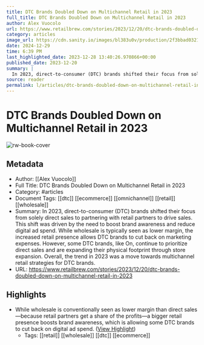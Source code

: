 ```yaml
---
title: DTC Brands Doubled Down on Multichannel Retail in 2023
full_title: DTC Brands Doubled Down on Multichannel Retail in 2023
author: Alex Vuocolo
url: https://www.retailbrew.com/stories/2023/12/20/dtc-brands-doubled-down-on-multichannel-retail-in-2023
category: articles
image_url: https://cdn.sanity.io/images/bl383u0v/production/2f3bbad0321e631dedca71164b6b7951d89564d0-5045x3325.jpg?rect=0,338,5045,2649&w=1200&h=630&q=70&fit=crop&auto=format
date: 2024-12-29
time: 6:39 PM
last_highlighted_date: 2023-12-28 13:40:26.970866+00:00
published_date: 2023-12-20
summary: |
  In 2023, direct-to-consumer (DTC) brands shifted their focus from solely direct sales to partnering with retail partners to drive sales. This shift was driven by the need to boost brand awareness and reduce digital ad spend. While wholesale is typically seen as lower margin, the increased retail presence allows DTC brands to cut back on marketing expenses. However, some DTC brands, like On, continue to prioritize direct sales and are expanding their physical footprint through store expansion. Overall, the trend in 2023 was a move towards multichannel retail strategies for DTC brands.
source: reader
permalink: l/articles/dtc-brands-doubled-down-on-multichannel-retail-in-2023
---
```

# DTC Brands Doubled Down on Multichannel Retail in 2023

![rw-book-cover](https://cdn.sanity.io/images/bl383u0v/production/2f3bbad0321e631dedca71164b6b7951d89564d0-5045x3325.jpg?rect=0,338,5045,2649&w=1200&h=630&q=70&fit=crop&auto=format)

## Metadata
- Author: [[Alex Vuocolo]]
- Full Title: DTC Brands Doubled Down on Multichannel Retail in 2023
- Category: #articles
- Document Tags: [[dtc]] [[ecommerce]] [[omnichannel]] [[retail]] [[wholesale]] 
- Summary: In 2023, direct-to-consumer (DTC) brands shifted their focus from solely direct sales to partnering with retail partners to drive sales. This shift was driven by the need to boost brand awareness and reduce digital ad spend. While wholesale is typically seen as lower margin, the increased retail presence allows DTC brands to cut back on marketing expenses. However, some DTC brands, like On, continue to prioritize direct sales and are expanding their physical footprint through store expansion. Overall, the trend in 2023 was a move towards multichannel retail strategies for DTC brands.
- URL: https://www.retailbrew.com/stories/2023/12/20/dtc-brands-doubled-down-on-multichannel-retail-in-2023

## Highlights
- While wholesale is conventionally seen as lower margin than direct sales—because retail partners get a share of the profits—a bigger retail presence boosts brand awareness, which is allowing some DTC brands to cut back on digital ad spend. ([View Highlight](https://read.readwise.io/read/01hjraf9gvc5rwj9mz1554gf7m))
    - Tags: [[retail]] [[wholesale]] [[dtc]] [[ecommerce]] 


